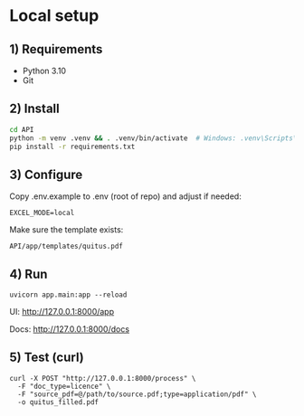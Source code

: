 # Local setup

## 1) Requirements
- Python 3.10
- Git

## 2) Install
```bash
cd API
python -m venv .venv && . .venv/bin/activate  # Windows: .venv\Scripts\activate
pip install -r requirements.txt
```
## 3) Configure

Copy .env.example to .env (root of repo) and adjust if needed:
```
EXCEL_MODE=local
```

Make sure the template exists:
```
API/app/templates/quitus.pdf
```
## 4) Run
```
uvicorn app.main:app --reload
```

UI: http://127.0.0.1:8000/app

Docs: http://127.0.0.1:8000/docs

## 5) Test (curl)
```
curl -X POST "http://127.0.0.1:8000/process" \
  -F "doc_type=licence" \
  -F "source_pdf=@/path/to/source.pdf;type=application/pdf" \
  -o quitus_filled.pdf
```
